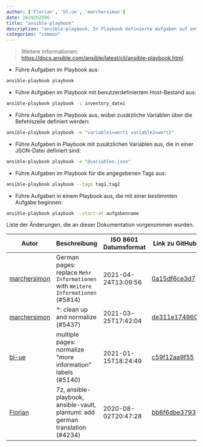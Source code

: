 ```yaml
---
author: ['Florian', 'bl-ue', 'marchersimon']
date: 1619262596
title: "ansible-playbook"
description: "ansible-playbook, In Playbook definierte Aufgaben auf entfernten Rechnern über SSH ausführen."
categories: "common"
---
```

> Weitere Informationen: <https://docs.ansible.com/ansible/latest/cli/ansible-playbook.html>.

- Führe Aufgaben im Playbook aus:

```bash
ansible-playbook playbook
```

- Führe Aufgaben im Playbook mit benutzerdefiniertem Host-Bestand aus:

```bash
ansible-playbook playbook -i inventory_datei
```

- Führe Aufgaben im Playbook aus, wobei zusätzliche Variablen über die Befehlszeile definiert werden:

```bash
ansible-playbook playbook -e "variable1=wert1 variable2=wert2"
```

- Führe Aufgaben in Playbook mit zusätzlichen Variablen aus, die in einer JSON-Datei definiert sind:

```bash
ansible-playbook playbook -e "@variablen.json"
```

- Führe Aufgaben im Playbook für die angegebenen Tags aus:

```bash
ansible-playbook playbook --tags tag1,tag2
```

- Führe Aufgaben in einem Playbook aus, die mit einer bestimmten Aufgabe beginnen:

```bash
ansible-playbook playbook --start-at aufgabenname
```
Liste der Änderungen, die an dieser Dokumentation vorgenommen wurden.


Autor | Beschreibung | ISO 8601 Datumsformat | Link zu GitHub
------|-----|-----|-----
[marchersimon](mailto:50295997+marchersimon@users.noreply.github.com) | German pages: replace `Mehr Informationen` with `Weitere Informationen` (#5814) | 2021-04-24T13:09:56 | [0a15df6ce3d7](https://github.com/tldr-pages/tldr/commit/0a15df6ce3d790b71b8fa4ae2e8befe0ed0806c7)
[marchersimon](mailto:50295997+marchersimon@users.noreply.github.com) | *: clean up and normalize (#5437) | 2021-03-25T17:42:04 | [de311e174960](https://github.com/tldr-pages/tldr/commit/de311e17496083a7f805793ef228995ecc7e8c97)
[bl-ue](mailto:54780737+bl-ue@users.noreply.github.com) | multiple pages: normalize "more information" labels (#5140) | 2021-01-15T18:24:49 | [c59f12aa9f55](https://github.com/tldr-pages/tldr/commit/c59f12aa9f55d85612ba22e4da86db293ff76977)
[Florian](mailto:40308458+ProfileID@users.noreply.github.com) | 7z, ansible-playbook, ansible-vault, plantuml: add german translation (#4234) | 2020-08-02T20:47:28 | [bb6f6dbe3793](https://github.com/tldr-pages/tldr/commit/bb6f6dbe37937d552739f11596e75918a49d9356)

